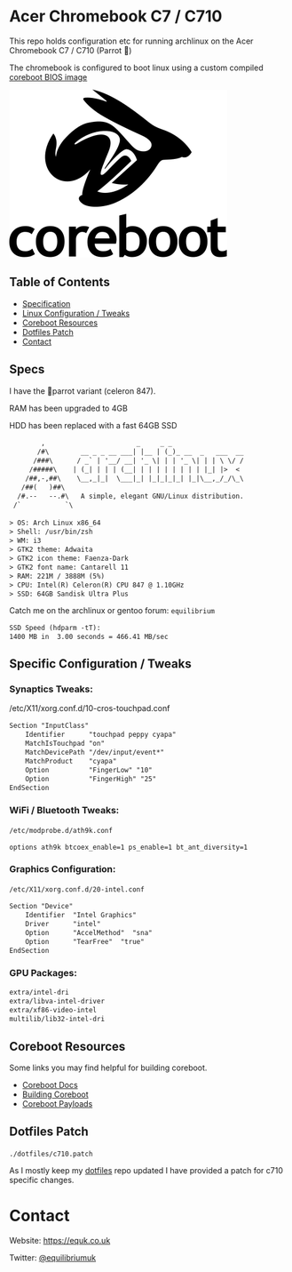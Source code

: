# Acer Chromebook C7 / C710

This repo holds configuration etc for running archlinux on the Acer Chromebook C7 / C710 (Parrot 🦜)

The chromebook is configured to boot linux using a custom compiled [coreboot BIOS image](http://www.coreboot.org/)

![](./img/coreboot.svg)

## Table of Contents

* [Specification](#specs)
* [Linux Configuration / Tweaks](#specific-configuration--tweaks)
* [Coreboot Resources](#coreboot-resources)
* [Dotfiles Patch](#dotfiles-patch)
* [Contact](#contact)

## Specs

I have the 🦜parrot variant (celeron 847).

RAM has been upgraded to 4GB

HDD has been replaced with a fast 64GB SSD

            ,                       _     _ _
           /#\        __ _ _ __ ___| |__ | (_)_ __  _   ___  __
          /###\      / _` | '__/ __| '_ \| | | '_ \| | | \ \/ /
         /#####\    | (_| | | | (__| | | | | | | | | |_| |>  <
        /##,-,##\    \__,_|_|  \___|_| |_|_|_|_| |_|\__,_/_/\_\
       /##(   )##\
      /#.--   --.#\   A simple, elegant GNU/Linux distribution.
     /`           `\

    > OS: Arch Linux x86_64
    > Shell: /usr/bin/zsh
    > WM: i3
    > GTK2 theme: Adwaita
    > GTK2 icon theme: Faenza-Dark
    > GTK2 font name: Cantarell 11
    > RAM: 221M / 3888M (5%)
    > CPU: Intel(R) Celeron(R) CPU 847 @ 1.10GHz
    > SSD: 64GB Sandisk Ultra Plus


Catch me on the archlinux or gentoo forum: `equilibrium`

    SSD Speed (hdparm -tT):
    1400 MB in  3.00 seconds = 466.41 MB/sec

## Specific Configuration / Tweaks

### Synaptics Tweaks:

/etc/X11/xorg.conf.d/10-cros-touchpad.conf

    Section "InputClass"
        Identifier      "touchpad peppy cyapa"
        MatchIsTouchpad "on"
        MatchDevicePath "/dev/input/event*"
        MatchProduct    "cyapa"
        Option          "FingerLow" "10"
        Option          "FingerHigh" "25"
    EndSection

### WiFi / Bluetooth Tweaks:

`/etc/modprobe.d/ath9k.conf`

    options ath9k btcoex_enable=1 ps_enable=1 bt_ant_diversity=1

### Graphics Configuration:

`/etc/X11/xorg.conf.d/20-intel.conf`

    Section "Device"
        Identifier  "Intel Graphics"
        Driver      "intel"
        Option      "AccelMethod"  "sna"
        Option      "TearFree"  "true"
    EndSection

### GPU Packages:

    extra/intel-dri
    extra/libva-intel-driver
    extra/xf86-video-intel
    multilib/lib32-intel-dri

## Coreboot Resources

Some links you may find helpful for building coreboot.

* [Coreboot Docs](https://doc.coreboot.org/)
* [Building Coreboot](https://www.coreboot.org/Build_HOWTO)
* [Coreboot Payloads](https://doc.coreboot.org/payloads.html)

## Dotfiles Patch

`./dotfiles/c710.patch`

As I mostly keep my [dotfiles](https://github.com/equk/dotfiles) repo updated I have provided a patch for c710 specific changes.

# Contact

Website: https://equk.co.uk

Twitter: [@equilibriumuk](https://twitter.com/equilibriumuk)